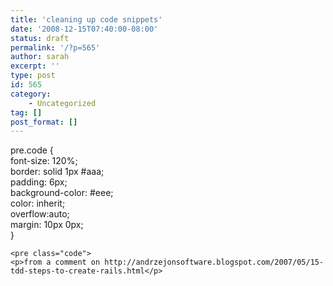 ```yaml
---
title: 'cleaning up code snippets'
date: '2008-12-15T07:40:00-08:00'
status: draft
permalink: '/?p=565'
author: sarah
excerpt: ''
type: post
id: 565
category:
    - Uncategorized
tag: []
post_format: []
---
```

pre.code {  
font-size: 120%;  
border: solid 1px #aaa;  
padding: 6px;  
background-color: #eee;  
color: inherit;  
overflow:auto;  
margin: 10px 0px;  
}

```
<pre class="code">
<p>from a comment on http://andrzejonsoftware.blogspot.com/2007/05/15-tdd-steps-to-create-rails.html</p>
```